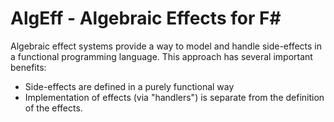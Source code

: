 # AlgEff - Algebraic Effects for F#
Algebraic effect systems provide a way to model and handle side-effects in a functional programming language. This approach has several important benefits:
* Side-effects are defined in a purely functional way
* Implementation of effects (via "handlers") is separate from the definition of the effects.
<!--stackedit_data:
eyJoaXN0b3J5IjpbMjQ0NTczOTM0XX0=
-->